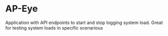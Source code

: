 # AP-Eye
Application with API endpoints to start and stop logging system load. Great for testing system loads in specific scenarious
